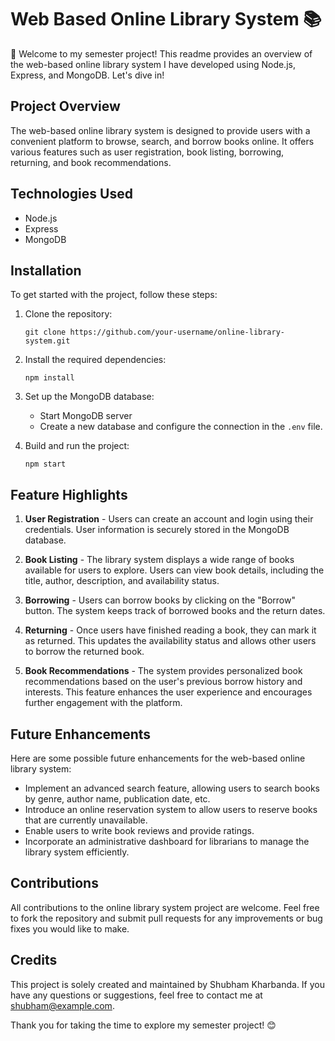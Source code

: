 # Web Based Online Library System 📚

👋 Welcome to my semester project! This readme provides an overview of the web-based online library system I have developed using Node.js, Express, and MongoDB. Let's dive in!

## Project Overview

The web-based online library system is designed to provide users with a convenient platform to browse, search, and borrow books online. It offers various features such as user registration, book listing, borrowing, returning, and book recommendations.

## Technologies Used

- Node.js
- Express
- MongoDB

## Installation

To get started with the project, follow these steps:

1. Clone the repository:

   ```
   git clone https://github.com/your-username/online-library-system.git
   ```

2. Install the required dependencies:

   ```
   npm install
   ```

3. Set up the MongoDB database:

   - Start MongoDB server
   - Create a new database and configure the connection in the `.env` file.

4. Build and run the project:
   ```
   npm start
   ```

## Feature Highlights

1. **User Registration** - Users can create an account and login using their credentials. User information is securely stored in the MongoDB database.

2. **Book Listing** - The library system displays a wide range of books available for users to explore. Users can view book details, including the title, author, description, and availability status.

3. **Borrowing** - Users can borrow books by clicking on the "Borrow" button. The system keeps track of borrowed books and the return dates.

4. **Returning** - Once users have finished reading a book, they can mark it as returned. This updates the availability status and allows other users to borrow the returned book.

5. **Book Recommendations** - The system provides personalized book recommendations based on the user's previous borrow history and interests. This feature enhances the user experience and encourages further engagement with the platform.

## Future Enhancements

Here are some possible future enhancements for the web-based online library system:

- Implement an advanced search feature, allowing users to search books by genre, author name, publication date, etc.
- Introduce an online reservation system to allow users to reserve books that are currently unavailable.
- Enable users to write book reviews and provide ratings.
- Incorporate an administrative dashboard for librarians to manage the library system efficiently.

## Contributions

All contributions to the online library system project are welcome. Feel free to fork the repository and submit pull requests for any improvements or bug fixes you would like to make.

## Credits

This project is solely created and maintained by Shubham Kharbanda. If you have any questions or suggestions, feel free to contact me at shubham@example.com.

Thank you for taking the time to explore my semester project! 😊
